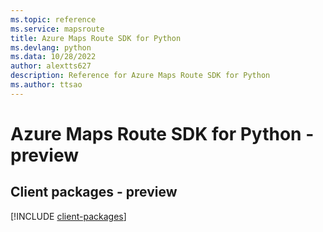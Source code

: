```yaml
---
ms.topic: reference
ms.service: mapsroute
title: Azure Maps Route SDK for Python
ms.devlang: python
ms.data: 10/28/2022
author: alextts627
description: Reference for Azure Maps Route SDK for Python
ms.author: ttsao
---
```

# Azure Maps Route SDK for Python - preview

## Client packages - preview
[!INCLUDE [client-packages](maps-route-client-index.md)]